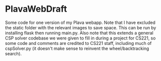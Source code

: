 # PlavaWebDraft

Some code for one version of my Plava webapp. Note that I have excluded the static folder with the relevant images to save space. This can be run by installing flask then running main.py.
Also note that this extends a general CSP solver codebase we were given to fill in during a project for CS221, so some code and comments are credited to CS221 staff, including much 
of cspSolver.py (it doesn't make sense to reinvent the wheel/backtracking search). 
